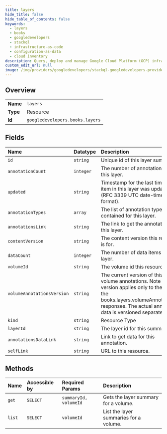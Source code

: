 ```yaml
---
title: layers
hide_title: false
hide_table_of_contents: false
keywords:
  - layers
  - books
  - googledevelopers    
  - stackql
  - infrastructure-as-code
  - configuration-as-data
  - cloud inventory
description: Query, deploy and manage Google Cloud Platform (GCP) infrastructure and resources using SQL
custom_edit_url: null
image: /img/providers/googledevelopers/stackql-googledevelopers-provider-featured-image.png
---
```

  
    

## Overview
<table><tbody>
<tr><td><b>Name</b></td><td><code>layers</code></td></tr>
<tr><td><b>Type</b></td><td>Resource</td></tr>
<tr><td><b>Id</b></td><td><code>googledevelopers.books.layers</code></td></tr>
</tbody></table>

## Fields
| Name | Datatype | Description |
|:-----|:---------|:------------|
| `id` | `string` | Unique id of this layer summary. |
| `annotationCount` | `integer` | The number of annotations for this layer. |
| `updated` | `string` | Timestamp for the last time an item in this layer was updated. (RFC 3339 UTC date-time format). |
| `annotationTypes` | `array` | The list of annotation types contained for this layer. |
| `annotationsLink` | `string` | The link to get the annotations for this layer. |
| `contentVersion` | `string` | The content version this resource is for. |
| `dataCount` | `integer` | The number of data items for this layer. |
| `volumeId` | `string` | The volume id this resource is for. |
| `volumeAnnotationsVersion` | `string` | The current version of this layer's volume annotations. Note that this version applies only to the data in the books.layers.volumeAnnotations.* responses. The actual annotation data is versioned separately. |
| `kind` | `string` | Resource Type |
| `layerId` | `string` | The layer id for this summary. |
| `annotationsDataLink` | `string` | Link to get data for this annotation. |
| `selfLink` | `string` | URL to this resource. |
## Methods
| Name | Accessible by | Required Params | Description |
|:-----|:--------------|:----------------|:------------|
| `get` | `SELECT` | `summaryId, volumeId` | Gets the layer summary for a volume. |
| `list` | `SELECT` | `volumeId` | List the layer summaries for a volume. |
